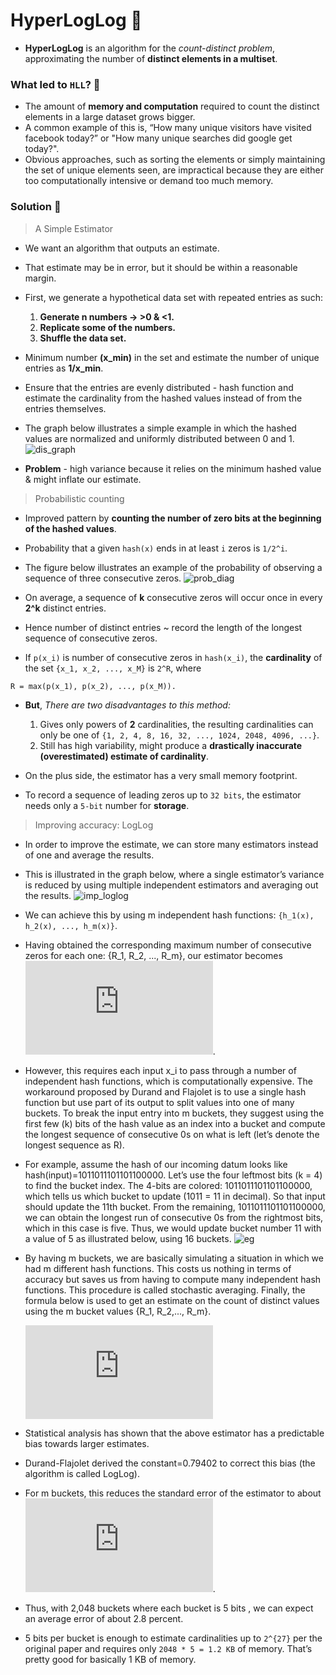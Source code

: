 # HyperLogLog :bookmark_tabs:

- **HyperLogLog** is an algorithm for the _count-distinct problem_, approximating the number of **distinct elements in a multiset**.

### What led to `HLL`? :thinking:

- The amount of **memory and computation** required to count the distinct elements in a large dataset grows bigger.
- A common example of this is, “How many unique visitors have visited facebook today?” or "How many unique searches did google get today?".
- Obvious approaches, such as sorting the elements or simply maintaining the set of unique elements seen, are impractical because they are either too computationally intensive or demand too much memory.

### Solution  :test_tube:

> A Simple Estimator

- We want an algorithm that outputs an estimate.
- That estimate may be in error, but it should be within a reasonable margin.
- First, we generate a hypothetical data set with repeated entries as such:

    1. **Generate n numbers ->  >0 & <1.**
    2. **Replicate some of the numbers.**
    3. **Shuffle the data set.**

- Minimum number **(x_min)** in the set and estimate the number of unique entries as **1/x_min**.
- Ensure that the entries are evenly distributed - hash function and estimate the cardinality from the hashed values instead of from the entries themselves.
- The graph below illustrates a simple example in which the hashed values are normalized and uniformly distributed between 0 and 1.
![dis_graph](https://engineering.fb.com/wp-content/uploads/2018/12/HLL22.png)
- **Problem** - high variance because it relies on the minimum hashed value & might inflate our estimate.

> Probabilistic counting

- Improved pattern by **counting the number of zero bits at the beginning of the hashed values**.
- Probability that a given `hash(x)` ends in at least `i` zeros is `1/2^i`.
- The figure below illustrates an example of the probability of observing a sequence of three consecutive zeros.
![prob_diag](https://engineering.fb.com/wp-content/uploads/2018/12/HLL31.png)

- On average, a sequence of **k** consecutive zeros will occur once in every **2^k** distinct entries.
- Hence number of distinct entries ~  record the length of the longest sequence of consecutive zeros.
- If `p(x_i)` is number of consecutive zeros in `hash(x_i)`, the **cardinality** of the set `{x_1, x_2, ..., x_M}` is `2^R`, where
```
R = max(p(x_1), p(x_2), ..., p(x_M)).
```

- **But**, *There are two disadvantages to this method:*

  1. Gives only powers of **2** cardinalities, the resulting cardinalities can only be one of `{1, 2, 4, 8, 16, 32, ..., 1024, 2048, 4096, ...}`.
  2. Still has high variability, might produce a **drastically inaccurate (overestimated) estimate of cardinality**.

- On the plus side, the estimator has a very small memory footprint.
- To record a sequence of leading zeros up to `32 bits`, the estimator needs only a `5-bit` number for **storage**.

> Improving accuracy: LogLog

- In order to improve the estimate, we can store many estimators instead of one and average the results.
- This is illustrated in the graph below, where a single estimator’s variance is reduced by using multiple independent estimators and averaging out the results.
![imp_loglog](https://engineering.fb.com/wp-content/uploads/2018/12/HLL51.png)
- We can achieve this by using m independent hash functions: `{h_1(x), h_2(x), ..., h_m(x)}`.
- Having obtained the corresponding maximum number of consecutive zeros for each one: {R_1, R_2, ..., R_m}, our estimator becomes ![2pow](https://s0.wp.com/latex.php?latex=2%5E%7B%5Cbar%7BR%7D%7D+%3D+2%5E%7B%5Cfrac%7B1%7D%7Bm%7D%5Cleft%28R_1%2B...%2BR_m%5Cright%29%7D&bg=f1f2f4&fg=000&s=1&c=20201002).

- However, this requires each input x_i to pass through a number of independent hash functions, which is computationally expensive. The workaround proposed by Durand and Flajolet is to use a single hash function but use part of its output to split values into one of many buckets. To break the input entry into m buckets, they suggest using the first few (k) bits of the hash value as an index into a bucket and compute the longest sequence of consecutive 0s on what is left (let’s denote the longest sequence as R).

- For example, assume the hash of our incoming datum looks like hash(input)=1011011101101100000. Let’s use the four leftmost bits (k = 4) to find the bucket index. The 4-bits are colored: 1011011101101100000, which tells us which bucket to update (1011 = 11 in decimal). So that input should update the 11th bucket. From the remaining, 1011011101101100000, we can obtain the longest run of consecutive 0s from the rightmost bits, which in this case is five. Thus, we would update bucket number 11 with a value of 5 as illustrated below, using 16 buckets.
![eg](https://engineering.fb.com/wp-content/uploads/2018/12/HLL5.png)

- By having m buckets, we are basically simulating a situation in which we had m different hash functions. This costs us nothing in terms of accuracy but saves us from having to compute many independent hash functions. This procedure is called stochastic averaging. Finally, the formula below is used to get an estimate on the count of distinct values using the m bucket values \{R_1, R_2,..., R_m\}.

    ![card](https://s0.wp.com/latex.php?latex=%5Ctext%7BCARDINALITY%7D_%7B%5Ctext%7BLogLog%7D%7D+%3D+%5Ctext%7Bconstant%7D+%5Ccdot+m+%5Ccdot+2%5E%7B%5Cfrac%7B1%7D%7Bm%7D%5Csum_%7Bj%3D1%7D%5EN+R_j%7D&bg=f1f2f4&fg=000&s=1&c=20201002)

- Statistical analysis has shown that the above estimator has a predictable bias towards larger estimates.
- Durand-Flajolet derived the constant=0.79402 to correct this bias (the algorithm is called LogLog).
- For m buckets, this reduces the standard error of the estimator to about ![sqrt](https://s0.wp.com/latex.php?latex=1.3%2F%5Csqrt%7Bm%7D&bg=f1f2f4&fg=000&s=1&c=20201002).
- Thus, with 2,048 buckets where each bucket is 5 bits , we can expect an average error of about 2.8 percent.
- 5 bits per bucket is enough to estimate cardinalities up to `2^{27}` per the original paper and requires only `2048 * 5 = 1.2 KB` of memory. That’s pretty good for basically 1 KB of memory.
